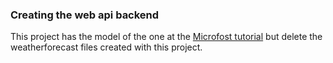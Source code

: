 ### Creating the web api backend

This project has the model of the one at the [Microfost tutorial](https://learn.microsoft.com/en-us/aspnet/core/tutorials/first-web-api?view=aspnetcore-9.0&tabs=visual-studio-code) but delete the weatherforecast files created with this project.